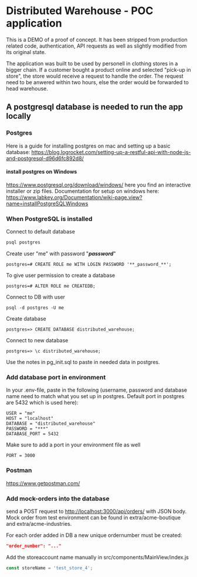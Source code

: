 # Distributed Warehouse - POC application

This is a DEMO of a proof of concept. It has been stripped from production
related code, authentication, API requests as well as slightly modified from its
original state.

The application was built to be used by personell in clothing stores in a bigger
chain. If a customer bought a product online and selected "pick-up in store",
the store would receive a request to handle the order. The request need to be
anwered within two hours, else the order would be forwarded to head warehouse.

## A postgresql database is needed to run the app locally

### Postgres

Here is a guide for installing postgres on mac and setting up a basic database:
<https://blog.logrocket.com/setting-up-a-restful-api-with-node-js-and-postgresql-d96d6fc892d8/>

#### install postgres on Windows

<https://www.postgresql.org/download/windows/> here you find an interactive
installer or zip files. Documentation for setup on windows here:
<https://www.labkey.org/Documentation/wiki-page.view?name=installPostgreSQLWindows>

### When PostgreSQL is installed

Connect to default database

```bash
psql postgres
```

Create user "me" with password "**_password_**"

```postgres
postgres=# CREATE ROLE me WITH LOGIN PASSWORD '**_password_**';
```

To give user permission to create a database

```postgres
postgres=# ALTER ROLE me CREATEDB;
```

Connect to DB with user

```postgres
psql -d postgres -U me
```

Create database

```postgres
postgres=> CREATE DATABASE distributed_warehouse;
```

Connect to new database

```postgres
postgres=> \c distributed_warehouse;
```

Use the notes in pg_init.sql to paste in needed data in postgres.

### Add database port in environment

In your .env-file, paste in the following (username, password and database name
need to match what you set up in postgres. Default port in postgres are 5432
which is used here):

```.env
USER = "me"
HOST = "localhost"
DATABASE = "distributed_warehouse"
PASSWORD = "***"
DATABASE_PORT = 5432
```

Make sure to add a port in your environment file as well

```.env
PORT = 3000
```

### Postman

<https://www.getpostman.com/>

### Add mock-orders into the database

send a POST request to <http://localhost:3000/api/orders/> with JSON body. Mock
order from test environment can be found in extra/acme-boutique and
extra/acme-industries.

For each order added in DB a new unique ordernumber must be created:

```json
"order_number": "..."
```

Add the storeaccount name manually in src/components/MainView/index.js

```js script
const storeName = 'test_store_4';
```
